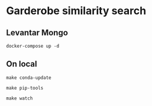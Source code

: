 # Garderobe similarity search



## Levantar Mongo

```
docker-compose up -d 
```

## On local

```
make conda-update 
```

```
make pip-tools
```

```
make watch 
```


